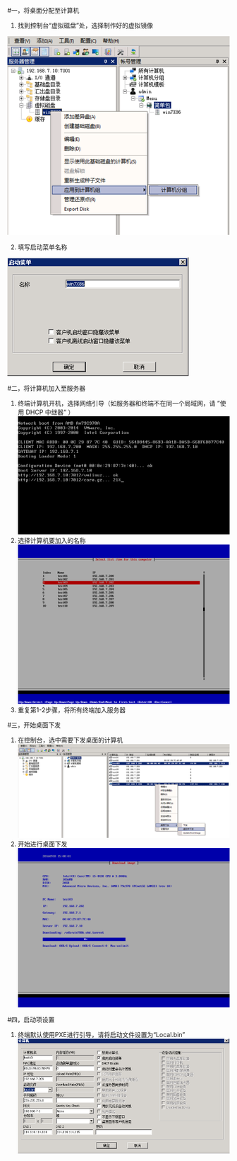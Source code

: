 #一，将桌面分配至计算机

1.  找到控制台“虚拟磁盘”处，选择制作好的虚拟镜像

![](/assets/25-1.png)

2.  填写启动菜单名称

![](/assets/25-2.png)



#二，将计算机加入至服务器

1.  终端计算机开机，选择网络引导（如服务器和终端不在同一个局域网，请 ”使用 DHCP 中继器“ ）
![](/assets/25-3.png)
2.  选择计算机要加入的名称
![](/assets/25-4.png)
3.  重复第1-2步骤，将所有终端加入服务器


#三，开始桌面下发
1.   在控制台，选中需要下发桌面的计算机
![](/assets/25-5.png)
2.   开始进行桌面下发
![](/assets/25-6.png)

#四，启动项设置
1.   终端默认使用PXE进行引导，请将启动文件设置为“Local.bin”
![](/assets/25-7.png)
